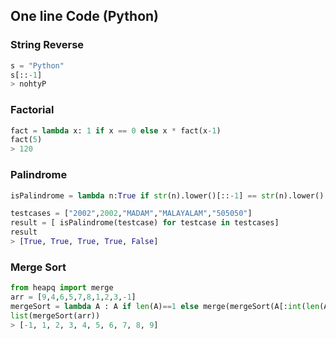 ## One line Code (Python)
### String Reverse
```python
s = "Python"
s[::-1]
> nohtyP
```
### Factorial
```python
fact = lambda x: 1 if x == 0 else x * fact(x-1)
fact(5)
> 120
```
### Palindrome
```python
isPalindrome = lambda n:True if str(n).lower()[::-1] == str(n).lower() else False

testcases = ["2002",2002,"MADAM","MALAYALAM","505050"]
result = [ isPalindrome(testcase) for testcase in testcases]
result
> [True, True, True, True, False]
```
### Merge Sort
```python
from heapq import merge
arr = [9,4,6,5,7,8,1,2,3,-1]
mergeSort = lambda A : A if len(A)==1 else merge(mergeSort(A[:int(len(A)/2)]),mergeSort(A[int(len(A)/2):]))
list(mergeSort(arr))
> [-1, 1, 2, 3, 4, 5, 6, 7, 8, 9]
```

